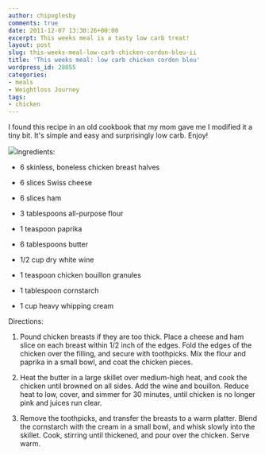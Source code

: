 ```yaml
---
author: chipoglesby
comments: true
date: 2011-12-07 13:30:26+00:00
excerpt: This weeks meal is a tasty low carb treat!
layout: post
slug: this-weeks-meal-low-carb-chicken-cordon-bleu-ii
title: 'This weeks meal: low carb chicken cordon bleu'
wordpress_id: 28055
categories:
- meals
- Weightloss Journey
tags:
- chicken
---
```


I found this recipe in an old cookbook that my mom gave me I modified it a tiny bit. It's simple and easy and surprisingly low carb. Enjoy!

[![](https://storage.googleapis.com/www.chipoglesby.com/wp-content/uploads/2011/12/MP7028-300x300.jpg)](https://storage.googleapis.com/www.chipoglesby.com/wp-content/uploads/2011/12/MP7028.jpg)Ingredients:



	
  * 6 skinless, boneless chicken breast halves

	
  * 6 slices Swiss cheese

	
  * 6 slices ham

	
  * 3 tablespoons all-purpose flour

	
  * 1 teaspoon paprika

	
  * 6 tablespoons butter

	
  * 1/2 cup dry white wine

	
  * 1 teaspoon chicken bouillon granules

	
  * 1 tablespoon cornstarch

	
  * 1 cup heavy whipping cream




Directions:











	
  1. Pound chicken breasts if they are too thick. Place a cheese and ham slice on each breast within 1/2 inch of the edges. Fold the edges of the chicken over the filling, and secure with toothpicks. Mix the flour and paprika in a small bowl, and coat the chicken pieces.

	
  2. Heat the butter in a large skillet over medium-high heat, and cook the chicken until browned on all sides. Add the wine and bouillon. Reduce heat to low, cover, and simmer for 30 minutes, until chicken is no longer pink and juices run clear.

	
  3. Remove the toothpicks, and transfer the breasts to a warm platter. Blend the cornstarch with the cream in a small bowl, and whisk slowly into the skillet. Cook, stirring until thickened, and pour over the chicken. Serve warm.
















